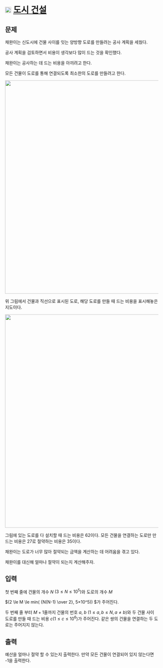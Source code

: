 # <img src="https://d2gd6pc034wcta.cloudfront.net/tier/12.svg" class="solvedac-tier" width = 20> [도시 건설](https://www.acmicpc.net/problem/21924)


## 문제
채완이는 신도시에 건물 사이를 잇는 양방향 도로를 만들려는 공사 계획을 세웠다.

공사 계획을 검토하면서 비용이 생각보다 많이 드는 것을 확인했다.

채완이는 공사하는 데 드는 비용을 아끼려고 한다. 

모든 건물이 도로를 통해 연결되도록 최소한의 도로를 만들려고 한다.

<p align = 'center'><img src = "https://upload.acmicpc.net/007ab470-3481-47d6-85ec-f5378b3051b3/-/crop/1122x785/404,145/-/preview/" width = 700></p>

위 그림에서 건물과 직선으로 표시된 도로, 해당 도로를 만들 때 드는 비용을 표시해놓은 지도이다.

<p align = 'center'><img src = "https://upload.acmicpc.net/c16fc3ee-aaa3-4950-bfa3-57661b00389e/-/crop/1068x727/430,178/-/preview/" width = 700></p>

그림에 있는 도로를 다 설치할 때 드는 비용은 62이다. 모든 건물을 연결하는 도로만 만드는 비용은 27로 절약하는 비용은 35이다.

채완이는 도로가 너무 많아 절약되는 금액을 계산하는 데 어려움을 겪고 있다.

채완이를 대신해 얼마나 절약이 되는지 계산해주자.

## 입력
첫 번째 줄에 건물의 개수 $N$ $(3 \le N \le 10^5 )$와 도로의 개수 $M$ 
 
$(2 \le M \le min( {N(N-1) \over 2}, 5×10^5)) $가 주어진다.

두 번째 줄 부터 $M + 1$줄까지 건물의 번호 $a$, $b$ $(1 \le a, b \le N, a ≠ b)$와 두 건물 사이 도로를 만들 때 드는 비용 $c (1 \le c \le 10^6)$가 주어진다. 같은 쌍의 건물을 연결하는 두 도로는 주어지지 않는다.

## 출력
예산을 얼마나 절약 할 수 있는지 출력한다. 만약 모든 건물이 연결되어 있지 않는다면 -1을 출력한다.



